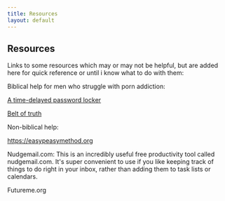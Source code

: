 ```yaml
---
title: Resources
layout: default
---
```


## Resources

Links to some resources which may or may not be helpful, but are added here for quick reference or until i know what to do with them:

Biblical help for men who struggle with porn addiction: 

[A time-delayed password locker](https://lockbox.pluckeye.net)

[Belt of truth](https://www.beltoftruth.com/pluckeye-filter/)

Non-biblical help:

https://easypeasymethod.org


Nudgemail.com: 
This is an incredibly useful free productivity tool called nudgemail.com. It's super convenient to use if you like keeping track of things to do right in your inbox, rather than adding them to task lists or calendars.

Futureme.org